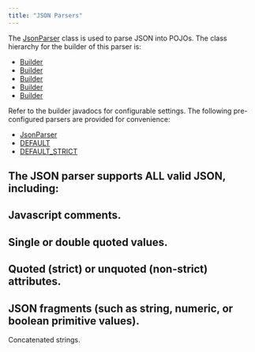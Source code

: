 ```yaml
---
title: "JSON Parsers"
---
```


The [JsonParser](../apidocs/org/apache/juneau/json/JsonParser.html) class is used to parse JSON into POJOs.
The class hierarchy for the builder of this parser is:
- [Builder](../apidocs/org/apache/juneau/Context/Builder.html)
- [Builder](../apidocs/org/apache/juneau/BeanContextable/Builder.html)
- [Builder](../apidocs/org/apache/juneau/parser/Parser/Builder.html)
- [Builder](../apidocs/org/apache/juneau/parser/ReaderParser/Builder.html)
- [Builder](../apidocs/org/apache/juneau/json/JsonParser/Builder.html)

Refer to the builder javadocs for configurable settings.
The following pre-configured parsers are provided for convenience:
- [JsonParser](../apidocs/org/apache/juneau/json/JsonParser.html)
- [DEFAULT](../apidocs/org/apache/juneau/json/JsonParser.html#DEFAULT)
- [DEFAULT_STRICT](../apidocs/org/apache/juneau/json/JsonParser.html#DEFAULT_STRICT)

The JSON parser supports ALL valid JSON, including:
-
Javascript comments.
-
Single or double quoted values.
-
Quoted (strict) or unquoted (non-strict) attributes.
-
JSON fragments (such as string, numeric, or boolean primitive values).
-
Concatenated strings.
